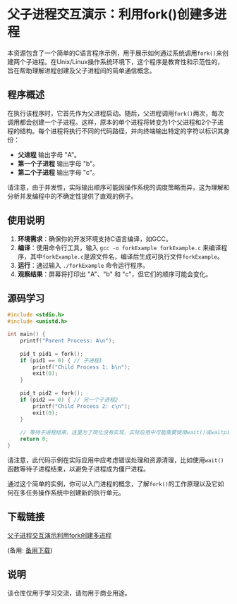 # 父子进程交互演示：利用fork()创建多进程

本资源包含了一个简单的C语言程序示例，用于展示如何通过系统调用`fork()`来创建两个子进程。在Unix/Linux操作系统环境下，这个程序是教育性和示范性的，旨在帮助理解进程创建及父子进程间的简单通信概念。

## 程序概述

在执行该程序时，它首先作为父进程启动。随后，父进程调用`fork()`两次，每次调用都会创建一个子进程。这样，原本的单个进程将转变为1个父进程和2个子进程的结构。每个进程将执行不同的代码路径，并向终端输出特定的字符以标识其身份：

- **父进程** 输出字母 "A"。
- **第一个子进程** 输出字母 "b"。
- **第二个子进程** 输出字母 "c"。

请注意，由于并发性，实际输出顺序可能因操作系统的调度策略而异，这为理解和分析并发编程中的不确定性提供了直观的例子。

## 使用说明

1. **环境需求**：确保你的开发环境支持C语言编译，如GCC。
2. **编译**：使用命令行工具，输入 `gcc -o forkExample forkExample.c` 来编译程序，其中`forkExample.c`是源文件名，编译后生成可执行文件`forkExample`。
3. **运行**：通过输入 `./forkExample` 命令运行程序。
4. **观察结果**：屏幕将打印出 "A"、"b" 和 "c"，但它们的顺序可能会变化。

## 源码学习

```c
#include <stdio.h>
#include <unistd.h>

int main() {
    printf("Parent Process: A\n");
    
    pid_t pid1 = fork();
    if (pid1 == 0) { // 子进程1
        printf("Child Process 1: b\n");
        exit(0);
    }
    
    pid_t pid2 = fork();
    if (pid2 == 0) { // 另一个子进程2
        printf("Child Process 2: c\n");
        exit(0);
    }
    
    // 等待子进程结束，这里为了简化没有实现，实际应用中可能需要使用wait()或waitpid()
    return 0;
}
```

请注意，此代码示例在实际应用中应考虑错误处理和资源清理，比如使用`wait()`函数等待子进程结束，以避免子进程成为僵尸进程。

通过这个简单的实例，你可以入门进程的概念，了解`fork()`的工作原理以及它如何在多任务操作系统中创建新的执行单元。

## 下载链接
[父子进程交互演示利用fork创建多进程](https://pan.quark.cn/s/ec5626e40868) 

(备用: [备用下载](https://pan.baidu.com/s/1lLAG3cGq4V52t_H0G4ufiw?pwd=1234))

## 说明

该仓库仅用于学习交流，请勿用于商业用途。
